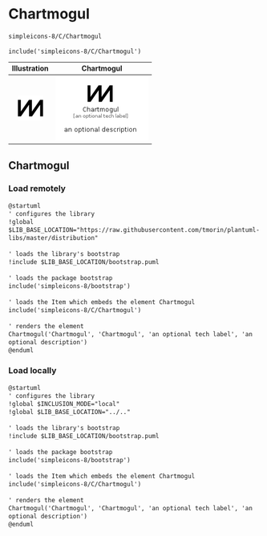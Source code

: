 # Chartmogul


```text
simpleicons-8/C/Chartmogul
```

```text
include('simpleicons-8/C/Chartmogul')
```



| Illustration | Chartmogul |
| :---: | :---: |
| ![illustration for Illustration](../../simpleicons-8/C/Chartmogul.png) | ![illustration for Chartmogul](../../simpleicons-8/C/Chartmogul.Local.png) |




## Chartmogul

### Load remotely
```plantuml
@startuml
' configures the library
!global $LIB_BASE_LOCATION="https://raw.githubusercontent.com/tmorin/plantuml-libs/master/distribution"

' loads the library's bootstrap
!include $LIB_BASE_LOCATION/bootstrap.puml

' loads the package bootstrap
include('simpleicons-8/bootstrap')

' loads the Item which embeds the element Chartmogul
include('simpleicons-8/C/Chartmogul')

' renders the element
Chartmogul('Chartmogul', 'Chartmogul', 'an optional tech label', 'an optional description')
@enduml
```

### Load locally
```plantuml
@startuml
' configures the library
!global $INCLUSION_MODE="local"
!global $LIB_BASE_LOCATION="../.."

' loads the library's bootstrap
!include $LIB_BASE_LOCATION/bootstrap.puml

' loads the package bootstrap
include('simpleicons-8/bootstrap')

' loads the Item which embeds the element Chartmogul
include('simpleicons-8/C/Chartmogul')

' renders the element
Chartmogul('Chartmogul', 'Chartmogul', 'an optional tech label', 'an optional description')
@enduml
```

